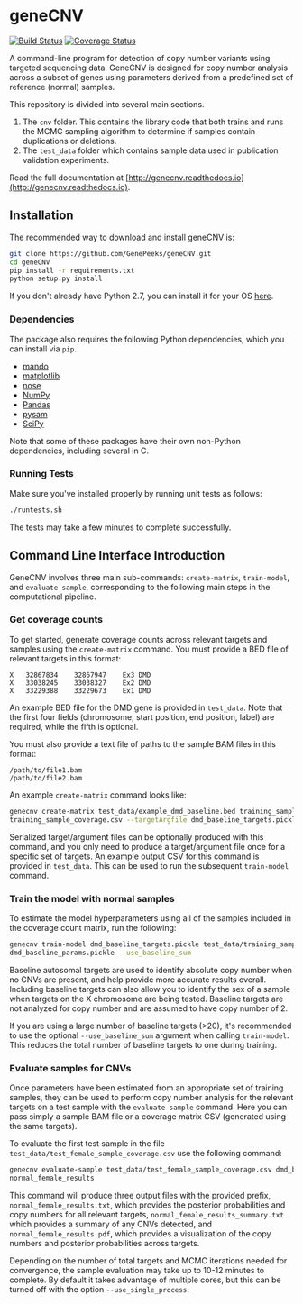 # geneCNV
[![Build Status](https://circleci.com/gh/GenePeeks/geneCNV.svg?style=shield&circle-token=41203ba7ace9a56592f8070d62b65d0a45fa334c)](https://circleci.com/gh/GenePeeks/geneCNV)
[![Coverage Status](https://coveralls.io/repos/github/GenePeeks/geneCNV/badge.svg?branch=master)](https://coveralls.io/github/GenePeeks/geneCNV?branch=master)

A command-line program for detection of copy number variants using targeted sequencing data.
GeneCNV is designed for copy number analysis across a subset of genes using parameters
derived from a predefined set of reference (normal) samples.

This repository is divided into several main sections.

1. The `cnv` folder.  This contains the library code that both trains and runs the MCMC sampling algorithm to determine if samples contain duplications or deletions.
2. The `test_data` folder which contains sample data used in publication validation experiments.

Read the full documentation at [http://genecnv.readthedocs.io](http://genecnv.readthedocs.io).

## Installation
The recommended way to download and install geneCNV is:
~~~bash
git clone https://github.com/GenePeeks/geneCNV.git
cd geneCNV
pip install -r requirements.txt
python setup.py install
~~~

If you don't already have Python 2.7, you can install
it for your OS [here](https://wiki.python.org/moin/BeginnersGuide/Download).

### Dependencies
The package also requires the following Python dependencies, which you can install via `pip`.
* [mando](http://pypi.python.org/pypi/mando)
* [matplotlib](http://matplotlib.org)
* [nose](http://pypi.python.org/pypi/nose/1.3.7)
* [NumPy](http://numpy.org)
* [Pandas](http://pandas.pydata.org/)
* [pysam](http://github.com/pysam-developers/pysam)
* [SciPy](http://www.scipy.org/)

Note that some of these packages have their own non-Python dependencies, including
several in C.

### Running Tests
Make sure you've installed properly by running unit tests as follows:

~~~bash
./runtests.sh
~~~
The tests may take a few minutes to complete successfully.

## Command Line Interface Introduction
GeneCNV involves three main sub-commands: `create-matrix`, `train-model`, and
`evaluate-sample`, corresponding to the following main steps in the
computational pipeline.

### Get coverage counts
To get started, generate coverage counts across relevant targets
and samples using the `create-matrix` command. You must
provide a BED file of relevant targets in this format:
```
X   32867834    32867947    Ex3 DMD
X   33038245    33038327    Ex2 DMD
X   33229388    33229673    Ex1 DMD
```
An example BED file for the DMD gene is provided in `test_data`. Note that the first
four fields (chromosome, start position, end position, label) are required,
while the fifth is optional.

You must also provide a text file of paths to the sample BAM files in this format:
```
/path/to/file1.bam
/path/to/file2.bam
```
An example `create-matrix` command looks like:
~~~bash
genecnv create-matrix test_data/example_dmd_baseline.bed training_samples.fofn \
training_sample_coverage.csv --targetArgfile dmd_baseline_targets.pickle
~~~
Serialized target/argument files can be optionally produced with this command, and
you only need to produce a target/argument file once for a specific set of targets.
An example output CSV for this command is provided in `test_data`. This can be
used to run the subsequent `train-model` command.

### Train the model with normal samples
To estimate the model hyperparameters using all of the samples included in the coverage
count matrix, run the following:
~~~bash
genecnv train-model dmd_baseline_targets.pickle test_data/training_sample_coverage.csv \
dmd_baseline_params.pickle --use_baseline_sum
~~~
Baseline autosomal targets are used to identify absolute copy number when no CNVs are present,
and help provide more accurate results overall. Including baseline targets can also
allow you to identify the sex of a sample when targets on the X chromosome are being
tested. Baseline targets are not analyzed for copy number and are assumed to have
copy number of 2.

If you are using a large number of baseline targets (>20), it's recommended to use
the optional `--use_baseline_sum` argument when calling `train-model`. This
reduces the total number of baseline targets to one during training.

### Evaluate samples for CNVs
Once parameters have been estimated from an appropriate set of training samples,
they can be used to perform copy number analysis for the relevant targets on
a test sample with the `evaluate-sample` command. Here you can pass simply a sample BAM file
or a coverage matrix CSV (generated using the same targets).

To evaluate the first test sample in the file `test_data/test_female_sample_coverage.csv`
use the following command:
~~~bash
genecnv evaluate-sample test_data/test_female_sample_coverage.csv dmd_baseline_params.pickle \
normal_female_results
~~~
This command will produce three output files with the provided prefix, `normal_female_results.txt`,
which provides the posterior probabilities and copy numbers for all relevant targets,
`normal_female_results_summary.txt` which provides a summary of any CNVs detected,
and `normal_female_results.pdf`, which provides a visualization of the copy numbers and
posterior probabilities across targets.

Depending on the number of total targets and MCMC iterations needed for convergence, the
sample evaluation may take up to 10-12 minutes to complete. By default it takes advantage
of multiple cores, but this can be turned off with the option `--use_single_process`.



